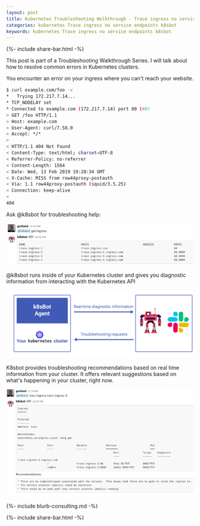 ```yaml
---
layout: post
title: Kubernetes Troubleshooting Walkthrough - Trace ingress no service endpoints
categories: kubernetes Trace ingress no service endpoints k8sbot
keywords: kubernetes Trace ingress no service endpoints k8sbot
---
```

{%- include share-bar.html -%}

This post is part of a Troubleshooting Walkthrough Series. I will talk about how to resolve common errors in Kubernetes clusters.

You encounter an error on your ingress where you can't reach your website.

```bash
$ curl example.com/foo -v
*   Trying 172.217.7.14...
* TCP_NODELAY set
* Connected to example.com (172.217.7.14) port 80 (#0)
> GET /foo HTTP/1.1
> Host: example.com
> User-Agent: curl/7.58.0
> Accept: */*
>
< HTTP/1.1 404 Not Found
< Content-Type: text/html; charset=UTF-8
< Referrer-Policy: no-referrer
< Content-Length: 1564
< Date: Wed, 13 Feb 2019 19:28:34 GMT
< X-Cache: MISS from row44proxy-postauth
< Via: 1.1 row44proxy-postauth (squid/3.5.25)
< Connection: keep-alive
<
404
```

Ask @k8sbot for troubleshooting help:

![get ingress](/assets/blog/images/trace-ingress-no-endpoints-1.png)

@k8sbot runs inside of your Kubernetes cluster and gives you diagnostic information
from interacting with the Kubernetes API

![get ingress](/assets/blog/images/workflow/k8sbot-agent-request.png)

K8sbot provides troubleshooting recommendations based on real time information
from your cluster.  It offers relevant suggestions based on what's happening
in your cluster, right now.

![trace ingress](/assets/blog/images/trace-ingress-no-endpoints-2.png)


{%- include blurb-consulting.md -%}

<!-- Blog footer share -->
{%- include share-bar.html -%}
